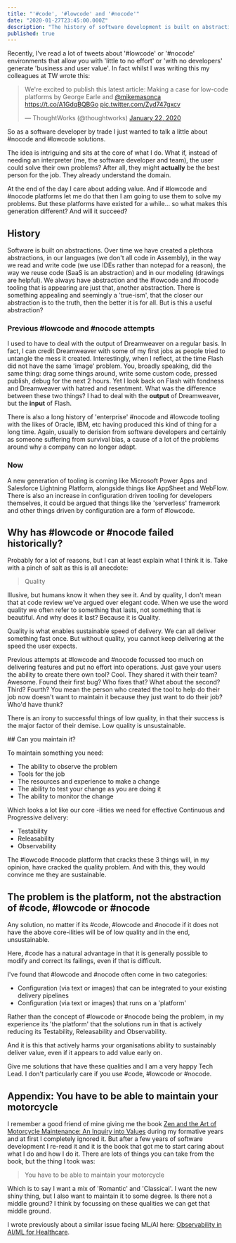 ```yaml
---
title: "'#code', '#lowcode' and '#nocode'" 
date: "2020-01-27T23:45:00.000Z"
description: "The history of software development is built on abstractions that allow developers to 'do more'. From 'machine code' to Assembly, through C and on to Python and JavaScript. Abstraction is inevitable, but will it be better?"
published: true
---
```

Recently, I've read a lot of tweets about '#lowcode' or '#nocode' environments that allow you with 'little to no effort' or 'with no developers' generate 'business and user value'. In fact whilst I was writing this my colleagues at TW wrote this:

<blockquote class="twitter-tweet"><p lang="en" dir="ltr">We&#39;re excited to publish this latest article: Making a case for low-code platforms by George Earle and <a href="https://twitter.com/mikemasonca?ref_src=twsrc%5Etfw">@mikemasonca</a> <a href="https://t.co/A1GdqBQBGo">https://t.co/A1GdqBQBGo</a> <a href="https://t.co/Zyd747gxcv">pic.twitter.com/Zyd747gxcv</a></p>&mdash; ThoughtWorks (@thoughtworks) <a href="https://twitter.com/thoughtworks/status/1220066157849464832?ref_src=twsrc%5Etfw">January 22, 2020</a></blockquote>

So as a software developer by trade I just wanted to talk a little about #nocode and #lowcode solutions.

The idea is intriguing and sits at the core of what I do. What if, instead of needing an interpreter (me, the software developer and team), the user could solve their own problems? After all, they might **actually** be the best person for the job. They already understand the domain.

At the end of the day I care about adding value. And if #lowcode and #nocode platforms let me do that then I am going to use them to solve my problems. But these platforms have existed for a while... so what makes this generation different? And will it succeed?

## History
Software is built on abstractions. Over time we have created a plethora abstractions, in our languages (we don't all code in Assembly), in the way we read and write code (we use IDEs rather than notepad for a reason), the way we reuse code (SaaS is an abstraction) and in our modeling (drawings are helpful). We always have abstraction and the #lowcode and #nocode tooling that is appearing are just that, another abstraction. There is something appealing and seemingly a 'true-ism', that the closer our abstraction is to the truth, then the better it is for all. But is this a useful abstraction?

### Previous #lowcode and #nocode attempts
I used to have to deal with the output of Dreamweaver on a regular basis. In fact, I can credit Dreamweaver with some of my first jobs as people tried to untangle the mess it created. Interestingly, when I reflect, at the time Flash did not have the same 'image' problem. You, broadly speaking, did the same thing: drag some things around, write some custom code, pressed publish, debug for the next 2 hours. Yet I look back on Flash with fondness and Dreamweaver with hatred and resentment. What was the difference between these two things? I had to deal with the **output** of Dreamweaver, but the **input** of Flash.


There is also a long history of 'enterprise' #nocode and #lowcode tooling with the likes of Oracle, IBM, etc having produced this kind of thing for a long time. Again, usually to derision from software developers and certainly as someone suffering from survival bias, a cause of a lot of the problems around why a company can no longer adapt.

### Now
A new generation of tooling is coming like Microsoft Power Apps and Salesforce Lightning Platform, alongside things like AppSheet and WebFlow. There is also an increase in configuration driven tooling for developers themselves, it could be argued that things like the 'serverless' framework and other things driven by configuration are a form of #lowcode.

## Why has #lowcode or #nocode failed historically?
Probably for a lot of reasons, but I can at least explain what I think it is. Take with a pinch of salt as this is all anecdote:

<blockquote>Quality</blockquote>

Illusive, but humans know it when they see it. And by quality, I don't mean that at code review we've argued over elegant code. When we use the word quality we often refer to something that lasts, not something that is beautiful. And why does it last? Because it is Quality.

Quality is what enables sustainable speed of delivery. We can all deliver something fast once. But without quality, you cannot keep delivering at the speed the user expects. 

Previous attempts at #lowcode and #nocode focussed too much on delivering features and put no effort into operations. Just gave your users the ability to create there own tool? Cool. They shared it with their team? Awesome. Found their first bug? Who fixes that? What about the second? Third? Fourth? You mean the person who created the tool to help do their job now doesn't want to maintain it because they just want to do their job? Who'd have thunk? 

There is an irony to successful things of low quality, in that their success is the major factor of their demise. Low quality is unsustainable.

## Can you maintain it?

To maintain something you need:
- The ability to observe the problem
- Tools for the job
- The resources and experience to make a change
- The ability to test your change as you are doing it
- The ability to monitor the change

Which looks a lot like our core -ilities we need for effective Continuous and Progressive delivery:

- Testability
- Releasability
- Observability

The #lowcode #nocode platform that cracks these 3 things will, in my opinion, have cracked the quality problem. And with this, they would convince me they are sustainable.

## The problem is the platform, not the abstraction of #code, #lowcode or #nocode
Any solution, no matter if its #code, #lowcode and #nocode if it does not have the above core-ilities will be of low quality and in the end, unsustainable.

Here, #code has a natural advantage in that it is generally possible to modify and correct its failings, even if that is difficult.

I've found that #lowcode and #nocode often come in two categories:
- Configuration (via text or images) that can be integrated to your existing delivery pipelines
- Configuration (via text or images) that runs on a 'platform'

Rather than the concept of #lowcode or #nocode being the problem, in my experience its 'the platform' that the solutions run in that is actively reducing its Testability, Releasability and Observability. 

And it is this that actively harms your organisations ability to sustainably deliver value, even if it appears to add value early on.

Give me solutions that have these qualities and I am a very happy Tech Lead. I don't particularly care if you use #code, #lowcode or #nocode.

## Appendix: You have to be able to maintain your motorcycle 
I remember a good friend of mine giving me the book [Zen and the Art of Motorcycle Maintenance: An Inquiry into Values](https://en.wikipedia.org/wiki/Zen_and_the_Art_of_Motorcycle_Maintenance) during my formative years and at first I completely ignored it. But after a few years of software development I re-read it and it is the book that got me to start caring about what I do and how I do it. There are lots of things you can take from the book, but the thing I took was:

<blockquote>You have to be able to maintain your motorcycle</blockquote>

Which is to say I want a mix of 'Romantic' and 'Classical'. I want the new shiny thing, but I also want to maintain it to some degree. Is there not a middle ground? I think by focussing on these qualities we can get that middle ground.

I wrote previously about a similar issue facing ML/AI here: [Observability in AI/ML for Healthcare](https://www.defmyfunc.com/2019-04-06_ai_ml_healthcare_and_observability/).